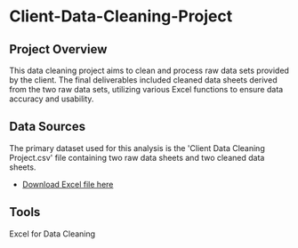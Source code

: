 # Client-Data-Cleaning-Project

## Project Overview
This data cleaning project aims to clean and process raw data sets provided by the client. The final deliverables included cleaned data sheets derived from the two raw data sets, utilizing various Excel functions to ensure data accuracy and usability.

## Data Sources
The primary dataset used for this analysis is the 'Client Data Cleaning Project.csv' file containing two raw data sheets and two cleaned data sheets.
- [Download Excel file here](https://github.com/Dibya-Shrestha/Client-Data-Cleaning-Project/raw/main/Client%20Data%20Cleaning%20Project.xlsx) 

## Tools 
Excel for Data Cleaning

